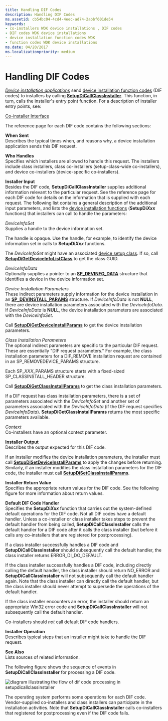 ```yaml
---
title: Handling DIF Codes
description: Handling DIF Codes
ms.assetid: cb54bc04-4cd4-4eec-ad74-2abbf601de54
keywords:
- co-installers WDK device installations , DIF codes
- DIF codes WDK device installations
- device installation function codes WDK
- function codes WDK device installations
ms.date: 04/20/2017
ms.localizationpriority: medium
---
```


# Handling DIF Codes





[*Device installation applications*](https://msdn.microsoft.com/library/windows/hardware/ff556277#wdkgloss-device-installation-application) send [device installation function codes](https://msdn.microsoft.com/library/windows/hardware/ff541307) (DIF codes) to installers by calling [**SetupDiCallClassInstaller**](https://msdn.microsoft.com/library/windows/hardware/ff550922). This function, in turn, calls the installer's entry point function. For a description of installer entry points, see:

[Co-installer Interface](co-installer-interface.md)

The reference page for each DIF code contains the following sections:

<a href="" id="when-sent"></a>**When Sent**  
Describes the typical times when, and reasons why, a device installation application sends this DIF request.

<a href="" id="who-handles"></a>**Who Handles**  
Specifies which installers are allowed to handle this request. The installers include class installers, class co-installers (setup-class-wide co-installers), and device co-installers (device-specific co-installers).

<a href="" id="installer-input"></a>**Installer Input**  
Besides the DIF code, **SetupDiCallClassInstaller** supplies additional information relevant to the particular request. See the reference page for each DIF code for details on the information that is supplied with each request. The following list contains a general description of the additional input parameters, and lists the [device installation functions](https://msdn.microsoft.com/library/windows/hardware/ff541299) (**SetupDi*Xxx*** functions) that installers can call to handle the parameters:

<a href="" id="deviceinfoset"></a>*DeviceInfoSet*  
Supplies a handle to the device information set.

The handle is opaque. Use the handle, for example, to identify the device information set in calls to **SetupDi*Xxx*** functions.

The *DeviceInfoSet* might have an associated [device setup class](device-setup-classes.md). If so, call [**SetupDiGetDeviceInfoListClass**](https://msdn.microsoft.com/library/windows/hardware/ff551101) to get the class GUID.

<a href="" id="deviceinfodata"></a>*DeviceInfoData*  
Optionally supplies a pointer to an [**SP_DEVINFO_DATA**](https://msdn.microsoft.com/library/windows/hardware/ff552344) structure that identifies a device in the device information set.

<a href="" id="device-installation-parameters-"></a>*Device Installation Parameters*   
These indirect parameters supply information for the device installation in an [**SP_DEVINSTALL_PARAMS**](https://msdn.microsoft.com/library/windows/hardware/ff552346) structure. If *DeviceInfoData* is not **NULL**, there are device installation parameters associated with the *DeviceInfoData*. If *DeviceInfoData* is **NULL**, the device installation parameters are associated with the *DeviceInfoSet*.

Call [**SetupDiGetDeviceInstallParams**](https://msdn.microsoft.com/library/windows/hardware/ff551104) to get the device installation parameters.

<a href="" id="class-installation-parameters"></a>*Class Installation Parameters*  
The optional indirect parameters are specific to the particular DIF request. These are essentially "DIF request parameters." For example, the class installation parameters for a DIF_REMOVE installation request are contained in an SP_REMOVEDEVICE_PARAMS structure.

Each SP_*XXX*_PARAMS structure starts with a fixed-sized SP_CLASSINSTALL_HEADER structure.

Call [**SetupDiGetClassInstallParams**](https://msdn.microsoft.com/library/windows/hardware/ff551083) to get the class installation parameters.

If a DIF request has class installation parameters, there is a set of parameters associated with the *DeviceInfoSet* and another set of parameters associated with the *DeviceInfoData* (if the DIF request specifies *DeviceInfoData*). **SetupDiGetClassInstallParams** returns the most specific parameters available.

<a href="" id="context"></a>*Context*  
Co-installers have an optional context parameter.

<a href="" id="installer-output"></a>**Installer Output**  
Describes the output expected for this DIF code.

If an installer modifies the device installation parameters, the installer must call [**SetupDiSetDeviceInstallParams**](https://msdn.microsoft.com/library/windows/hardware/ff552141) to apply the changes before returning. Similarly, if an installer modifies the class installation parameters for the DIF code, the installer must call [**SetupDiSetClassInstallParams**](https://msdn.microsoft.com/library/windows/hardware/ff552122).

<a href="" id="installer-return-value"></a>**Installer Return Value**  
Specifies the appropriate return values for the DIF code. See the following figure for more information about return values.

<a href="" id="default-dif-code-handler"></a>**Default DIF Code Handler**  
Specifies the **SetupDi*Xxx*** function that carries out the system-defined default operations for the DIF code. Not all DIF codes have a default handler. Unless a co-installer or class installer takes steps to prevent the default handler from being called, **SetupDiCallClassInstaller** calls the default handler for a DIF code after it calls the class installer (but before it calls any co-installers that are registered for postprocessing).

If a class installer successfully handles a DIF code and **SetupDiCallClassInstaller** should subsequently call the default handler, the class installer returns ERROR_DI_DO_DEFAULT.

If the class installer successfully handles a DIF code, including directly calling the default handler, the class installer should return NO_ERROR and **SetupDiCallClassInstaller** will not subsequently call the default handler again. Note that the class installer can directly call the default handler, but the class installer should never attempt to supersede the operations of the default handler.

If the class installer encounters an error, the installer should return an appropriate Win32 error code and **SetupDiCallClassInstaller** will not subsequently call the default handler.

Co-installers should *not* call default DIF code handlers.

<a href="" id="installer-operation"></a>**Installer Operation**  
Describes typical steps that an installer might take to handle the DIF request.

<a href="" id="see-also"></a>**See Also**  
Lists sources of related information.

The following figure shows the sequence of events in **SetupDiCallClassInstaller** for processing a DIF code.

![diagram illustrating the flow of dif code processing in setupdicallclassinstaller](images/dif-flow.png)

The operating system performs some operations for each DIF code. Vendor-supplied co-installers and class installers can participate in the installation activities. Note that **SetupDiCallClassInstaller** calls co-installers that registered for postprocessing even if the DIF code fails.

 

 





